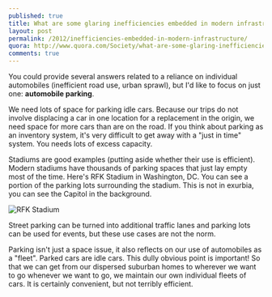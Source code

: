 ```yaml
---
published: true
title: What are some glaring inefficiencies embedded in modern infrastructure?
layout: post
permalink: /2012/inefficiencies-embedded-in-modern-infrastructure/
quora: http://www.quora.com/Society/what-are-some-glaring-inefficiencies-embedded-in-modern-infrastructure
comments: true
---
```


You could provide several answers related to a reliance on individual
automobiles (inefficient road use, urban sprawl), but I'd like to focus
on just one: **automobile parking**.

We need lots of space for parking idle cars. Because our trips do not
involve displacing a car in one location for a replacement in the
origin, we need space for more cars than are on the road. If you think
about parking as an inventory system, it's very difficult to get away
with a "just in time" system. You needs lots of excess capacity.

Stadiums are good examples (putting aside whether their use is
efficient). Modern stadiums have thousands of parking spaces that just
lay empty most of the time. Here's RFK Stadium in Washington, DC. You
can see a portion of the parking lots surrounding the stadium. This is
not in exurbia, you can see the Capitol in the background.

![RFK Stadium](http://qph.is.quoracdn.net/main-qimg-7f6dacbd1c0b716d29e78a07b8fd018d)

Street parking can be turned into additional traffic lanes and parking
lots can be used for events, but these use cases are not the norm.

Parking isn't just a space issue, it also reflects on our use of
automobiles as a "fleet". Parked cars are idle cars. This dully obvious
point is important! So that we can get from our dispersed suburban homes
to wherever we want to go whenever we want to go, we maintain our own
individual fleets of cars. It is certainly convenient, but not terribly
efficient.
